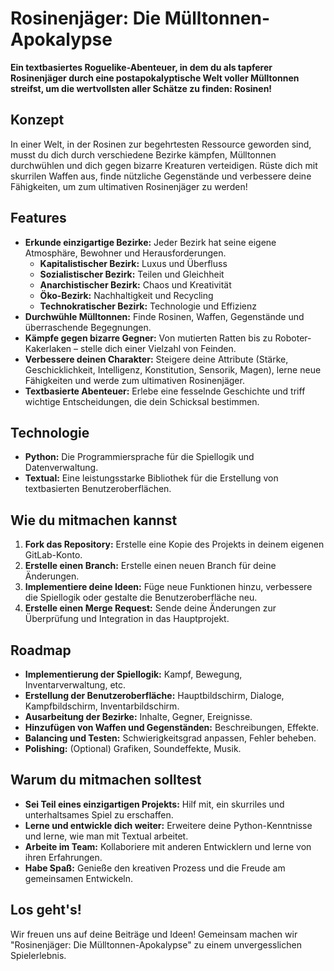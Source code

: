# Rosinenjäger: Die Mülltonnen-Apokalypse

**Ein textbasiertes Roguelike-Abenteuer, in dem du als tapferer Rosinenjäger durch eine postapokalyptische Welt voller Mülltonnen streifst, um die wertvollsten aller Schätze zu finden: Rosinen!**

## Konzept

In einer Welt, in der Rosinen zur begehrtesten Ressource geworden sind, musst du dich durch verschiedene Bezirke kämpfen, Mülltonnen durchwühlen und dich gegen bizarre Kreaturen verteidigen. Rüste dich mit skurrilen Waffen aus, finde nützliche Gegenstände und verbessere deine Fähigkeiten, um zum ultimativen Rosinenjäger zu werden!

## Features

* **Erkunde einzigartige Bezirke:** Jeder Bezirk hat seine eigene Atmosphäre, Bewohner und Herausforderungen.
    * **Kapitalistischer Bezirk:** Luxus und Überfluss
    * **Sozialistischer Bezirk:** Teilen und Gleichheit
    * **Anarchistischer Bezirk:** Chaos und Kreativität
    * **Öko-Bezirk:** Nachhaltigkeit und Recycling
    * **Technokratischer Bezirk:** Technologie und Effizienz
* **Durchwühle Mülltonnen:** Finde Rosinen, Waffen, Gegenstände und überraschende Begegnungen.
* **Kämpfe gegen bizarre Gegner:** Von mutierten Ratten bis zu Roboter-Kakerlaken – stelle dich einer Vielzahl von Feinden.
* **Verbessere deinen Charakter:** Steigere deine Attribute (Stärke, Geschicklichkeit, Intelligenz, Konstitution, Sensorik, Magen), lerne neue Fähigkeiten und werde zum ultimativen Rosinenjäger.
* **Textbasierte Abenteuer:** Erlebe eine fesselnde Geschichte und triff wichtige Entscheidungen, die dein Schicksal bestimmen.

## Technologie

* **Python:** Die Programmiersprache für die Spiellogik und Datenverwaltung.
* **Textual:** Eine leistungsstarke Bibliothek für die Erstellung von textbasierten Benutzeroberflächen.

## Wie du mitmachen kannst

1. **Fork das Repository:** Erstelle eine Kopie des Projekts in deinem eigenen GitLab-Konto.
2. **Erstelle einen Branch:** Erstelle einen neuen Branch für deine Änderungen.
3. **Implementiere deine Ideen:** Füge neue Funktionen hinzu, verbessere die Spiellogik oder gestalte die Benutzeroberfläche neu.
4. **Erstelle einen Merge Request:** Sende deine Änderungen zur Überprüfung und Integration in das Hauptprojekt.

## Roadmap

* **Implementierung der Spiellogik:** Kampf, Bewegung, Inventarverwaltung, etc.
* **Erstellung der Benutzeroberfläche:** Hauptbildschirm, Dialoge, Kampfbildschirm, Inventarbildschirm.
* **Ausarbeitung der Bezirke:** Inhalte, Gegner, Ereignisse.
* **Hinzufügen von Waffen und Gegenständen:** Beschreibungen, Effekte.
* **Balancing und Testen:** Schwierigkeitsgrad anpassen, Fehler beheben.
* **Polishing:** (Optional) Grafiken, Soundeffekte, Musik.

## Warum du mitmachen solltest

* **Sei Teil eines einzigartigen Projekts:** Hilf mit, ein skurriles und unterhaltsames Spiel zu erschaffen.
* **Lerne und entwickle dich weiter:** Erweitere deine Python-Kenntnisse und lerne, wie man mit Textual arbeitet.
* **Arbeite im Team:** Kollaboriere mit anderen Entwicklern und lerne von ihren Erfahrungen.
* **Habe Spaß:** Genieße den kreativen Prozess und die Freude am gemeinsamen Entwickeln.

## Los geht's!

Wir freuen uns auf deine Beiträge und Ideen! Gemeinsam machen wir "Rosinenjäger: Die Mülltonnen-Apokalypse" zu einem unvergesslichen Spielerlebnis.
